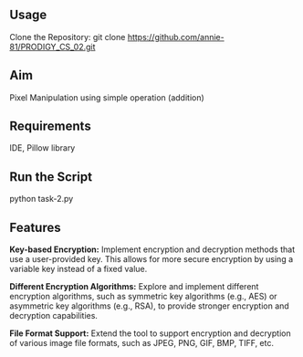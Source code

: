 ## Usage

Clone the Repository: git clone https://github.com/annie-81/PRODIGY_CS_02.git

## Aim

Pixel Manipulation using simple operation (addition)

## Requirements

IDE, Pillow library

## Run the Script

python task-2.py

## Features

**Key-based Encryption:** Implement encryption and decryption methods that use a user-provided key. This allows for more secure encryption by using a variable key instead of a fixed value.

**Different Encryption Algorithms:** Explore and implement different encryption algorithms, such as symmetric key algorithms (e.g., AES) or asymmetric key algorithms (e.g., RSA), to provide stronger encryption and decryption capabilities.

**File Format Support:** Extend the tool to support encryption and decryption of various image file formats, such as JPEG, PNG, GIF, BMP, TIFF, etc.
